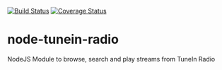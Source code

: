 [![Build Status](https://travis-ci.org/piffio/node-tunein-radio.svg?branch=master)](https://travis-ci.org/piffio/node-tunein-radio)
[![Coverage Status](https://coveralls.io/repos/github/piffio/node-tunein-radio/badge.svg?branch=coverage)](https://coveralls.io/github/piffio/node-tunein-radio?branch=coverage)

# node-tunein-radio
NodeJS Module to browse, search and play streams from TuneIn Radio
